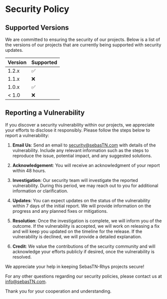 # Security Policy

## Supported Versions

We are committed to ensuring the security of our projects. Below is a list of the versions of our projects that are currently being supported with security updates.

| Version | Supported          |
| ------- | ------------------ |
| 1.2.x   | :white_check_mark: |
| 1.1.x   | :x:                |
| 1.0.x   | :white_check_mark: |
| < 1.0   | :x:                |

## Reporting a Vulnerability

If you discover a security vulnerability within our projects, we appreciate your efforts to disclose it responsibly. Please follow the steps below to report a vulnerability:

1. **Email Us**: Send an email to [security@sebasTN.com](mailto:security@sebasTN.com) with details of the vulnerability. Include any relevant information such as the steps to reproduce the issue, potential impact, and any suggested solutions.

2. **Acknowledgement**: You will receive an acknowledgment of your report within 48 hours.

3. **Investigation**: Our security team will investigate the reported vulnerability. During this period, we may reach out to you for additional information or clarification.

4. **Updates**: You can expect updates on the status of the vulnerability within 7 days of the initial report. We will provide information on the progress and any planned fixes or mitigations.

5. **Resolution**: Once the investigation is complete, we will inform you of the outcome. If the vulnerability is accepted, we will work on releasing a fix and will keep you updated on the timeline for the release. If the vulnerability is declined, we will provide a detailed explanation.

6. **Credit**: We value the contributions of the security community and will acknowledge your efforts publicly if desired, once the vulnerability is resolved.

We appreciate your help in keeping SebasTN-Rhys projects secure!

For any other questions regarding our security policies, please contact us at [info@sebasTN.com](mailto:info@sebasTN.com).

Thank you for your cooperation and understanding.

